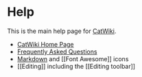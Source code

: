 # <i class="fa fa-question-circle"></i> Help

This is the main help page for [CatWiki](home).

* [CatWiki Home Page](home)
* [Frequently Asked Questions](faq)
* [Markdown](Markdown) and <i class='fa fa-font-awesome'></i> [[Font Awesome]] icons
* [[Editing]] including the [[Editing toolbar]]